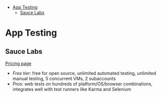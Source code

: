 <!-- TOC depthFrom:1 -->

- [App Testing](#app-testing)
    - [Sauce Labs](#sauce-labs)

<!-- /TOC -->

# App Testing

## Sauce Labs

[Pricing page](https://saucelabs.com/beta/signup/OSS/None)

* *Free tier*: free for open source, unlimited automated testing, unlimited manual testing, 5 concurrent VMs, 2 subaccounts
* *Pros*: web tests on hundreds of platform/OS/browser combinations, integrates well with test runners like Karma and Selenium
